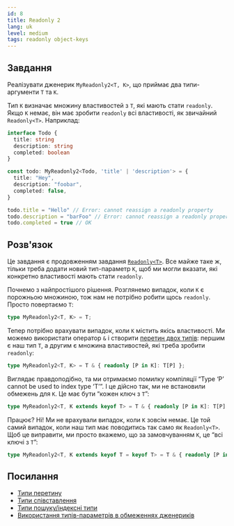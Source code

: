 ```yaml
---
id: 8
title: Readonly 2
lang: uk
level: medium
tags: readonly object-keys
---
```


## Завдання

Реалізувати дженерик `MyReadonly2<T, K>`, що приймає два типи-аргументи `T` та `K`.

Тип `K` визначає множину властивостей з `T`, які мають стати `readonly`.
Якщо `K` немає, він має зробити `readonly` всі властивості, як звичайний `Readonly<T>`.
Наприклад:

```ts
interface Todo {
  title: string
  description: string
  completed: boolean
}

const todo: MyReadonly2<Todo, 'title' | 'description'> = {
  title: "Hey",
  description: "foobar",
  completed: false,
}

todo.title = "Hello" // Error: cannot reassign a readonly property
todo.description = "barFoo" // Error: cannot reassign a readonly property
todo.completed = true // OK
```

## Розв'язок

Це завдання є продовженням завдання [`Readonly<T>`](./easy-readonly.md).
Все майже таке ж, тільки треба додати новий тип-параметр `K`, щоб ми могли вказати, які конкретно властивості мають стати `readonly`.

Почнемо з найпростішого рішення. Розглянемо випадок, коли `K` є порожньою множиною, тож нам не потрібно робити щось `readonly`.
Просто повертаємо `T`:

```ts
type MyReadonly2<T, K> = T;
```

Тепер потрібно врахувати випадок, коли `K` містить якісь властивості.
Ми можемо використати оператор `&` і створити [перетин двох типів](https://www.typescriptlang.org/docs/handbook/unions-and-intersections.html#intersection-types): першим є наш тип `T`, а другим є множина властивостей, які треба зробити `readonly`:

```ts
type MyReadonly2<T, K> = T & { readonly [P in K]: T[P] };
```

Виглядає правдоподібно, та ми отримаємо помилку компіляції “Type ‘P’ cannot be used to index type ‘T’”.
І це дійсно так, ми не встановили обмежень для `K`.
Це має бути “кожен ключ з `T`”:

```ts
type MyReadonly2<T, K extends keyof T> = T & { readonly [P in K]: T[P] };
```

Працює?
Ні!
Ми не врахували випадок, коли `K` зовсім немає.
Це той самий випадок, коли наш тип має поводитись так само як `Readonly<T>`.
Щоб це виправити, ми просто вкажемо, що за замовчуванням `K`, це “всі ключі з `T`”:

```ts
type MyReadonly2<T, K extends keyof T = keyof T> = T & { readonly [P in K]: T[P] };
```

## Посилання

- [Типи перетину](https://www.typescriptlang.org/docs/handbook/unions-and-intersections.html#intersection-types)
- [Типи співставлення](https://www.typescriptlang.org/docs/handbook/2/mapped-types.html)
- [Типи пошуку/індексні типи](https://www.typescriptlang.org/docs/handbook/2/indexed-access-types.html)
- [Використання типів-параметрів в обмеженнях дженериків](https://www.typescriptlang.org/docs/handbook/generics.html#using-type-parameters-in-generic-constraints)
